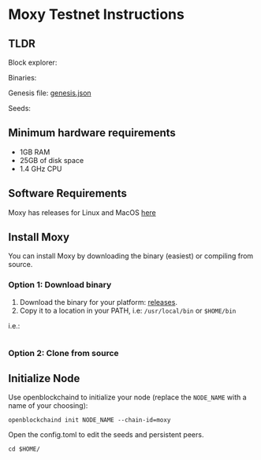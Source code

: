 # Moxy Testnet Instructions

## TLDR
Block explorer:

Binaries: 

Genesis file: [genesis.json](https://github.com/OpenBlockProject/testnets/blob/main/moxy/genesis.json)

Seeds:

## Minimum hardware requirements
* 1GB RAM
* 25GB of disk space
* 1.4 GHz CPU

## Software Requirements
Moxy has releases for Linux and MacOS [here](https://github.com/OpenBlockProject/openblockchain/releases/tag/latest)

## Install Moxy
You can install Moxy by downloading the binary (easiest) or compiling from source.

### Option 1: Download binary
1. Download the binary for your platform: [releases](https://github.com/OpenBlockProject/openblockchain/releases/tag/latest).
2. Copy it to a location in your PATH, i.e: ```/usr/local/bin``` or ```$HOME/bin```

i.e.:
```

```
### Option 2: Clone from source

## Initialize Node
Use openblockchaind to initialize your node (replace the ```NODE_NAME``` with a name of your choosing):
```
openblockchaind init NODE_NAME --chain-id=moxy
```
Open the config.toml to edit the seeds and persistent peers.
```
cd $HOME/
